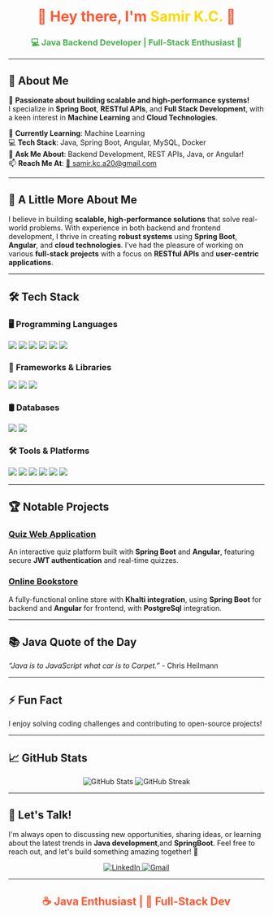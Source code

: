 <h1 align="center" style="color:#FF5733;">🚀 Hey there, I'm <span style="color:#FFD700;">Samir K.C.</span> 👋</h1>
<h3 align="center" style="color:#4CAF50;">💻 Java Backend Developer | Full-Stack Enthusiast 🌟</h3>

---

## 🚀 About Me  
🎯 **Passionate about building scalable and high-performance systems!**  
I specialize in **Spring Boot**, **RESTful APIs**, and **Full Stack Development**, with a keen interest in **Machine Learning** and **Cloud Technologies**.  

🌱 **Currently Learning**: Machine Learning  
💻 **Tech Stack**: Java, Spring Boot, Angular, MySQL, Docker  
💬 **Ask Me About**: Backend Development, REST APIs, Java, or Angular!  
📫 **Reach Me At**: [📩 samir.kc.a20@gmail.com](mailto:samir.kc.a20@gmail.com)  

---

## 🌱 A Little More About Me

I believe in building **scalable, high-performance solutions** that solve real-world problems. With experience in both backend and frontend development, I thrive in creating **robust systems** using **Spring Boot**, **Angular**, and **cloud technologies**. I’ve had the pleasure of working on various **full-stack projects** with a focus on **RESTful APIs** and **user-centric applications**.  

---

## 🛠️ Tech Stack  

### 🖥️ Programming Languages  
<p align="left">
  <img src="https://img.shields.io/badge/Java-%23ED8B00.svg?style=for-the-badge&logo=openjdk&logoColor=white" />
  <img src="https://img.shields.io/badge/Python-%233776AB.svg?style=for-the-badge&logo=python&logoColor=white" />
  <img src="https://img.shields.io/badge/JavaScript-%23F7DF1E.svg?style=for-the-badge&logo=javascript&logoColor=black" />
  <img src="https://img.shields.io/badge/TypeScript-%23007ACC.svg?style=for-the-badge&logo=typescript&logoColor=white" />
  <img src="https://img.shields.io/badge/C-%2300599C.svg?style=for-the-badge&logo=c&logoColor=white" />
  <img src="https://img.shields.io/badge/C++-%2300599C.svg?style=for-the-badge&logo=c%2B%2B&logoColor=white" />
</p>

### 🚀 Frameworks & Libraries  
<p align="left">
  <img src="https://img.shields.io/badge/Spring%20Boot-%236DB33F.svg?style=for-the-badge&logo=spring&logoColor=white" />
  <img src="https://img.shields.io/badge/Angular-%23DD0031.svg?style=for-the-badge&logo=angular&logoColor=white" />
  <img src="https://img.shields.io/badge/Bootstrap-%237952B3.svg?style=for-the-badge&logo=bootstrap&logoColor=white" />
</p>

### 🛢️ Databases  
<p align="left">
  <img src="https://img.shields.io/badge/MySQL-%234479A1.svg?style=for-the-badge&logo=mysql&logoColor=white" />
  <img src="https://img.shields.io/badge/PostgreSQL-%234169E1.svg?style=for-the-badge&logo=postgresql&logoColor=white" />
</p>

### 🛠️ Tools & Platforms  
<p align="left">
  <img src="https://img.shields.io/badge/Git-%23F05032.svg?style=for-the-badge&logo=git&logoColor=white" />
  <img src="https://img.shields.io/badge/Linux-%23FCC624.svg?style=for-the-badge&logo=linux&logoColor=black" />
  <img src="https://img.shields.io/badge/Docker-%232496ED.svg?style=for-the-badge&logo=docker&logoColor=white" />
  <img src="https://img.shields.io/badge/Kaggle-%2320BEFF.svg?style=for-the-badge&logo=kaggle&logoColor=white" />
  <img src="https://img.shields.io/badge/Pandas-%23150458.svg?style=for-the-badge&logo=pandas&logoColor=white" />
  <img src="https://img.shields.io/badge/Seaborn-%233776AB.svg?style=for-the-badge&logo=python&logoColor=white" />
</p>

---

## 🏆 Notable Projects

### [Quiz Web Application](#)
An interactive quiz platform built with **Spring Boot** and **Angular**, featuring secure **JWT authentication** and real-time quizzes.

### [Online Bookstore](#)
A fully-functional online store with **Khalti integration**, using **Spring Boot** for backend and **Angular** for frontend, with **PostgreSql** integration.

---


## 📚 Java Quote of the Day  
<em>“Java is to JavaScript what car is to Carpet.”</em> - Chris Heilmann

---

## ⚡ **Fun Fact**
I enjoy solving coding challenges and contributing to open-source projects!  

---
## 📈 GitHub Stats  

<p align="center">
  <img src="https://github-readme-stats.vercel.app/api?username=saamirkc&show_icons=true&theme=radical&hide_border=true" alt="GitHub Stats" />
  <img src="https://github-readme-streak-stats.herokuapp.com/?user=saamirkc&theme=radical&hide_border=true" alt="GitHub Streak" />
</p>

---
## 💬 Let's Talk!

I'm always open to discussing new opportunities, sharing ideas, or learning about the latest trends in **Java development**,and **SpringBoot**. Feel free to reach out, and let's build something amazing together! 🚀

<p align="center">
  <a href="https://linkedin.com/in/samir-k-c-95778020a" target="_blank">
    <img src="https://img.shields.io/badge/LinkedIn-%230077B5.svg?style=for-the-badge&logo=linkedin&logoColor=white" alt="LinkedIn" />
  </a>
  <a href="mailto:samir.kc.a20@gmail.com" target="_blank">
    <img src="https://img.shields.io/badge/Gmail-%23D14836.svg?style=for-the-badge&logo=gmail&logoColor=white" alt="Gmail" />
  </a>
</p>

---

<h2 align="center" style="color:#FF5733;">☕ Java Enthusiast | 🚀 Full-Stack Dev</h2>
<p align="center" style="color:#8B4513;">
  
</p>
